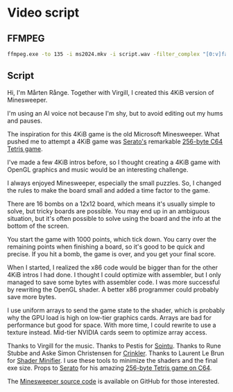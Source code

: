 # Video script

## FFMPEG

```bash
ffmpeg.exe -to 135 -i ms2024.mkv -i script.wav -filter_complex "[0:v]fade=t=in:st=0:d=3,fade=t=out:st=132:d=3[v];[0:a]volume=0.3,afade=t=in:st=0:d=1,afade=t=out:st=132:d=3[a0];[1:a]volume=1,afade=t=in:st=0:d=3,afade=t=out:st=132:d=3[a1];[a0][a1]amix=inputs=2:duration=first:dropout_transition=3[a]" -map "[v]" -map "[a]" -c:v libx264 -crf 18 -preset veryslow ms2024.mp4
```

## Script


Hi, I'm Mårten Rånge. Together with Virgill, I created this 4KiB version of Minesweeper.

I'm using an AI voice not because I'm shy, but to avoid editing out my hums and pauses.

The inspiration for this 4KiB game is the old Microsoft Minesweeper. What pushed me to attempt a 4KiB game was  [Serato's](https://demozoo.org/sceners/120814) remarkable [256-byte C64 Tetris game](https://demozoo.org/productions/338030).

I've made a few 4KiB intros before, so I thought creating a 4KiB game with OpenGL graphics and music would be an interesting challenge.

I always enjoyed Minesweeper, especially the small puzzles. So, I changed the rules to make the board small and added a time factor to the game.

There are 16 bombs on a 12x12 board, which means it's usually simple to solve, but tricky boards are possible. You may end up in an ambiguous situation, but it's often possible to solve using the board and the info at the bottom of the screen.

You start the game with 1000 points, which tick down. You carry over the remaining points when finishing a board, so it's good to be quick and precise. If you hit a bomb, the game is over, and you get your final score.

When I started, I realized the x86 code would be bigger than for the other 4KiB intros I had done. I thought I could optimize with assembler, but I only managed to save some bytes with assembler code. I was more successful by rewriting the OpenGL shader. A better x86 programmer could probably save more bytes.

I use uniform arrays to send the game state to the shader, which is probably why the GPU load is high on low-tier graphics cards. Arrays are bad for performance but good for space. With more time, I could rewrite to use a texture instead. Mid-tier NVIDIA cards seem to optimize array access.

Thanks to Virgill for the music. Thanks to Pestis for [Sointu](https://github.com/vsariola/sointu). Thanks to Rune Stubbe and Aske Simon Christensen for [Crinkler](https://github.com/runestubbe/Crinkler). Thanks to Laurent Le Brun for [Shader Minifier](https://github.com/laurentlb/shader-minifier). I use these tools to minimize the shaders and the final exe size. Props to [Serato](https://demozoo.org/sceners/120814) for his amazing [256-byte Tetris game on C64](https://demozoo.org/productions/338030).

The [Minesweeper source code](https://github.com/mrange/minesweeper2024) is available on GitHub for those interested.

